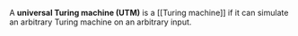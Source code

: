 A **universal Turing machine (UTM)** is a [[Turing machine]] if it can simulate an arbitrary Turing machine on an arbitrary input.